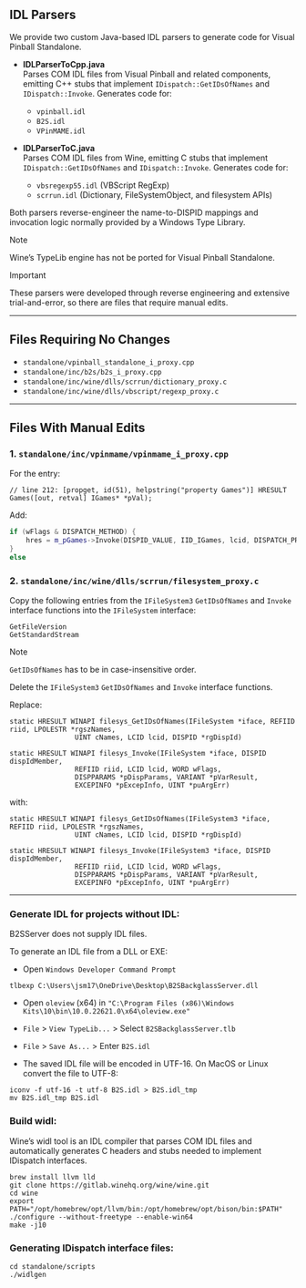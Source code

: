 ## IDL Parsers

We provide two custom Java-based IDL parsers to generate code for Visual Pinball Standalone.

- **IDLParserToCpp.java**  
  Parses COM IDL files from Visual Pinball and related components, emitting C++ stubs that implement `IDispatch::GetIDsOfNames` and `IDispatch::Invoke`. Generates code for:  
  - `vpinball.idl`  
  - `B2S.idl`  
  - `VPinMAME.idl`  

- **IDLParserToC.java**  
  Parses COM IDL files from Wine, emitting C stubs that implement `IDispatch::GetIDsOfNames` and `IDispatch::Invoke`. Generates code for:  
  - `vbsregexp55.idl` (VBScript RegExp)  
  - `scrrun.idl` (Dictionary, FileSystemObject, and filesystem APIs)

Both parsers reverse-engineer the name-to-DISPID mappings and invocation logic normally provided by a Windows Type Library.

> [!NOTE]
> Wine’s TypeLib engine has not be ported for Visual Pinball Standalone. 

> [!IMPORTANT]
> These parsers were developed through reverse engineering and extensive trial-and-error, so there are files that require manual edits.

---

## Files Requiring **No** Changes

- `standalone/vpinball_standalone_i_proxy.cpp`
- `standalone/inc/b2s/b2s_i_proxy.cpp`
- `standalone/inc/wine/dlls/scrrun/dictionary_proxy.c`
- `standalone/inc/wine/dlls/vbscript/regexp_proxy.c`

---

## Files **With** Manual Edits

### 1. `standalone/inc/vpinmame/vpinmame_i_proxy.cpp`

For the entry:

```
// line 212: [propget, id(51), helpstring("property Games")] HRESULT Games([out, retval] IGames* *pVal);
```

Add:

```cpp
if (wFlags & DISPATCH_METHOD) {
	hres = m_pGames->Invoke(DISPID_VALUE, IID_IGames, lcid, DISPATCH_PROPERTYGET, pDispParams, &res, pExcepInfo, puArgErr);
}
else
```

### 2. `standalone/inc/wine/dlls/scrrun/filesystem_proxy.c`

Copy the following entries from the `IFileSystem3` `GetIDsOfNames` and `Invoke` interface functions into the `IFileSystem` interface:

```
GetFileVersion
GetStandardStream
```

> [!NOTE]
> `GetIDsOfNames` has to be in case-insensitive order.

Delete the `IFileSystem3` `GetIDsOfNames` and `Invoke` interface functions.

Replace:

```
static HRESULT WINAPI filesys_GetIDsOfNames(IFileSystem *iface, REFIID riid, LPOLESTR *rgszNames,
                UINT cNames, LCID lcid, DISPID *rgDispId)

static HRESULT WINAPI filesys_Invoke(IFileSystem *iface, DISPID dispIdMember,
                REFIID riid, LCID lcid, WORD wFlags,
                DISPPARAMS *pDispParams, VARIANT *pVarResult,
                EXCEPINFO *pExcepInfo, UINT *puArgErr)
```

with:

```
static HRESULT WINAPI filesys_GetIDsOfNames(IFileSystem3 *iface, REFIID riid, LPOLESTR *rgszNames,
                UINT cNames, LCID lcid, DISPID *rgDispId)

static HRESULT WINAPI filesys_Invoke(IFileSystem3 *iface, DISPID dispIdMember,
                REFIID riid, LCID lcid, WORD wFlags,
                DISPPARAMS *pDispParams, VARIANT *pVarResult,
                EXCEPINFO *pExcepInfo, UINT *puArgErr)
```

---

### Generate IDL for projects without IDL:

B2SServer does not supply IDL files.

To generate an IDL file from a DLL or EXE:

- Open `Windows Developer Command Prompt`

```
tlbexp C:\Users\jsm17\OneDrive\Desktop\B2SBackglassServer.dll 
```

- Open `oleview` (x64) in `"C:\Program Files (x86)\Windows Kits\10\bin\10.0.22621.0\x64\oleview.exe"`

- `File` > `View TypeLib...` > Select `B2SBackglassServer.tlb`

- `File` > `Save As...` > Enter `B2S.idl`

- The saved IDL file will be encoded in UTF-16. On MacOS or Linux convert the file to UTF-8:

```
iconv -f utf-16 -t utf-8 B2S.idl > B2S.idl_tmp
mv B2S.idl_tmp B2S.idl
```

### Build widl:

Wine’s widl tool is an IDL compiler that parses COM IDL files and automatically generates C headers and stubs needed to implement IDispatch interfaces.

```
brew install llvm lld
git clone https://gitlab.winehq.org/wine/wine.git
cd wine
export PATH="/opt/homebrew/opt/llvm/bin:/opt/homebrew/opt/bison/bin:$PATH"
./configure --without-freetype --enable-win64
make -j10
```

### Generating IDispatch interface files:

```
cd standalone/scripts
./widlgen
```


